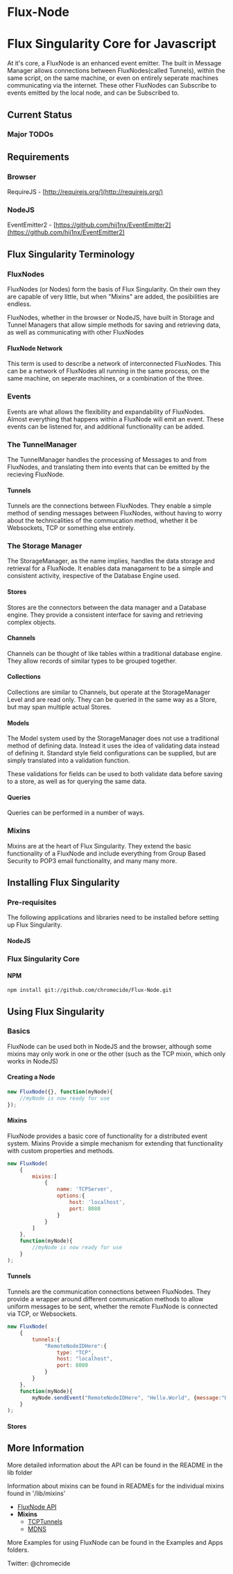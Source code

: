 Flux-Node
=========

# Flux Singularity Core for Javascript

At it's core, a FluxNode is an enhanced event emitter.  The built in Message Manager allows connections between FluxNodes(called Tunnels), within the same script, on the same machine, 
or even on entirely seperate machines communicating via the internet.  These other FluxNodes can Subscribe to events emitted by the local node, and can be Subscribed to.

## Current Status

### Major TODOs


## Requirements

### Browser

RequireJS - [http://requirejs.org/](http://requirejs.org/) 
	

### NodeJS
	
EventEmitter2 - [https://github.com/hij1nx/EventEmitter2](https://github.com/hij1nx/EventEmitter2)


## Flux Singularity Terminology

### FluxNodes

FluxNodes (or Nodes) form the basis of Flux Singularity.  On their own they are capable of very little, but when "Mixins" are added, the posibilities are endless.

FluxNodes, whether in the browser or NodeJS, have built in Storage and Tunnel Managers that allow simple methods for saving and retrieving data, as well as communicating with other FluxNodes
 
#### FluxNode Network

This term is used to describe a network of interconnected FluxNodes.  This can be a network of FluxNodes all running in the same process, on the same machine, on seperate machines, or a combination of the three.

### Events

Events are what allows the flexibility and expandability of FluxNodes.  Almost everything that happens within a FluxNode will emit an event.  These events can be listened for, and additional functionality can be added.

### The TunnelManager

The TunnelManager handles the processing of Messages to and from FluxNodes, and translating them into events that can be emitted by the recieving FluxNode.

#### Tunnels

Tunnels are the connections between FluxNodes.  They enable a simple method of sending messages between FluxNodes, without having to worry about the technicalities of the commucation method, whether it be Websockets, TCP or something else entirely.

### The Storage Manager

The StorageManager, as the name implies, handles the data storage and retrieval for a FluxNode.  It enables data managament to be a simple and consistent activity, irespective of the Database Engine used.

#### Stores

Stores are the connectors between the data manager and a Database engine.  They provide a consistent interface for saving and retrieving complex objects.

#### Channels

Channels can be thought of like tables within a traditional database engine.  They allow records of similar types to be grouped together.

#### Collections

Collections are similar to Channels, but operate at the StorageManager Level and are read only.  They can be queried in the same way as a Store, but may span multiple actual Stores.

#### Models

The Model system used by the StorageManager does not use a traditional method of defining data.  Instead it uses the idea of validating data instead of defining it.  Standard style field configurations can be supplied, but are simply translated into a validation function.

These validations for fields can be used to both validate data before saving to a store, as well as for querying the same data.

#### Queries 

Queries can be performed in a number of ways.

### Mixins

Mixins are at the heart of Flux Singularity.  They extend the basic functionality of a FluxNode and include everything from Group Based Security to POP3 email functionality, and many many more.

## Installing Flux Singularity

### Pre-requisites

The following applications and libraries need to be installed before setting up Flux Singularity.

#### NodeJS


### Flux Singularity Core

#### NPM

```
npm install git://github.com/chromecide/Flux-Node.git
```


## Using Flux Singularity

### Basics

FluxNode can be used both in NodeJS and the browser, although some mixins may only work in one or the other (such as the TCP mixin, which only works in NodeJS)

#### Creating a Node
```javascript
new FluxNode({}, function(myNode){
	//myNode is now ready for use
});
```

#### Mixins

FluxNode provides a basic core of functionality for a distributed event system.  Mixins Provide a simple mechanism for extending that functionality with custom properties and methods.

```javascript
new FluxNode(
	{
		mixins:[
			{
				name: 'TCPServer',
				options:{
					host: 'localhost',
					port: 8080
				}
			}
		]
	},
	function(myNode){
		//myNode is now ready for use
	}
);
```

#### Tunnels

Tunnels are the communication connections between FluxNodes.  They provide a wrapper around different communication methods to allow uniform messages to be sent, whether the remote FluxNode
is connected via TCP, or Websockets. 

```javascript
new FluxNode(
	{
		tunnels:{
			"RemoteNodeIDHere":{
				type: "TCP",
				host: "localhost",
				port: 8080
			}
		}
	},
	function(myNode){
		myNode.sendEvent("RemoteNodeIDHere", "Hello.World", {message:"Hello World!!!"})
	}
);
```

#### Stores



## More Information


More detailed information about the API can be found in the README in the lib folder

Information about mixins can be found in READMEs for the individual mixins found in '/lib/mixins'

* [FluxNode API](https://github.com/chromecide/Flux-Node/tree/master/lib/)
* __Mixins__
  * [TCPTunnels](https://github.com/chromecide/Flux-Node/tree/master/lib/mixins/TCPTunnels) 
  * [MDNS](https://github.com/chromecide/Flux-Node/tree/master/lib/mixins/fs_mdns)


More Examples for using FluxNode can be found in the Examples and Apps folders.



Twitter: @chromecide